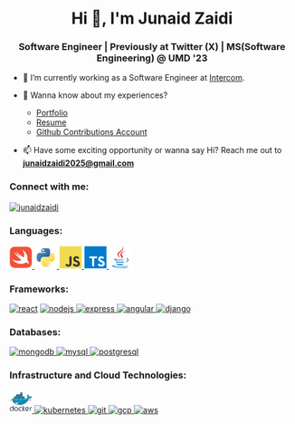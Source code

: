 <h1 align="center">Hi 👋, I'm Junaid Zaidi</h1>
<h3 align="center">Software Engineer | Previously at Twitter (X) | MS(Software Engineering)  @ UMD '23 </h3>

- 🌱 I’m currently working as a Software Engineer at [Intercom](https://www.intercom.com/).

- 📄 Wanna know about my experiences?
  - [Portfolio](https://junaidzaidi.github.io/)
  - [Resume](https://drive.google.com/file/d/1-tgUh49GjtOaTqE020NNhKGOdRvTtyID/view?usp=drive_link)
  - [Github Contributions Account](https://github.com/junaid-zaidi-intercom)

- 📫 Have some exciting opportunity or wanna say Hi? Reach me out to **junaidzaidi2025@gmail.com**

<h3 align="left">Connect with me:</h3>
<p align="left">
<a href="https://linkedin.com/in/junaidmasroor" target="blank"><img align="center" src="https://raw.githubusercontent.com/rahuldkjain/github-profile-readme-generator/master/src/images/icons/Social/linked-in-alt.svg" alt="junaidzaidi" height="30" width="40" /></a>

<h3 align="left">Languages:</h3>
<p align="left"> 
<a href="https://www.swift.org" target="_blank" rel="noreferrer"> <img src="https://raw.githubusercontent.com/devicons/devicon/master/icons/swift/swift-original.svg" alt="swift" width="40" height="40"/> </a>
<a href="https://www.python.org" target="_blank" rel="noreferrer"> <img src="https://raw.githubusercontent.com/devicons/devicon/master/icons/python/python-original.svg" alt="python" width="40" height="40"/> </a>
<a href="https://developer.mozilla.org/en-US/docs/Web/JavaScript" target="_blank" rel="noreferrer"> <img src="https://raw.githubusercontent.com/devicons/devicon/master/icons/javascript/javascript-original.svg" alt="javascript" width="40" height="40"/> </a>
<a href="https://www.typescriptlang.org/" target="_blank" rel="noreferrer"> <img src="https://raw.githubusercontent.com/devicons/devicon/master/icons/typescript/typescript-original.svg" alt="typescript" width="40" height="40"/> </a>
<a href="https://www.java.com" target="_blank" rel="noreferrer"> <img src="https://raw.githubusercontent.com/devicons/devicon/master/icons/java/java-original.svg" alt="java" width="40" height="40"/> </a>

<h3 align="left">Frameworks:</h3>
<p align="left">
<a href="https://react.dev" target="_blank" rel="noreferrer"> <img src="https://upload.wikimedia.org/wikipedia/commons/archive/a/a7/20220125121206%21React-icon.svg" alt="react" width="40" height="40"/></a> 
<a href="https://nodejs.org/en" target="_blank" rel="noreferrer"> <img src="https://upload.wikimedia.org/wikipedia/commons/d/d9/Node.js_logo.svg" alt="nodejs" width="40" height="40"/> </a> 
<a href="https://expressjs.com" target="_blank" rel="noreferrer"> <img src="https://upload.wikimedia.org/wikipedia/commons/archive/6/64/20170429090804%21Expressjs.png" alt="express" width="60" height="40"/> </a>
<a href="https://angular.io" target="_blank" rel="noreferrer"> <img src="https://angular.io/assets/images/logos/angular/angular.svg" alt="angular" width="40" height="40"/> </a> 
<a href="https://www.djangoproject.com" target="_blank" rel="noreferrer"> <img src="https://static.djangoproject.com/img/logos/django-logo-negative.png" alt="django" width="40" height="40"/> </a> 

<h3 align="left">Databases:</h3>
<p align="left">
<a href="https://www.mongodb.com" target="_blank" rel="noreferrer"> <img src="https://cdn.worldvectorlogo.com/logos/mongodb-icon-2.svg" alt="mongodb" width="40" height="40"/> </a> 
<a href="https://www.mysql.com" target="_blank" rel="noreferrer"> <img src="https://upload.wikimedia.org/wikipedia/commons/0/0a/MySQL_textlogo.svg" alt="mysql" width="40" height="40"/> </a> 
<a href="https://www.postgresql.org" target="_blank" rel="noreferrer"> <img src="https://upload.wikimedia.org/wikipedia/commons/2/29/Postgresql_elephant.svg" alt="postgresql" width="40" height="40"/> </a> 

<h3 align="left">Infrastructure and Cloud Technologies:</h3>
<p align="left">
<a href="https://www.docker.com/" target="_blank" rel="noreferrer"> <img src="https://raw.githubusercontent.com/devicons/devicon/master/icons/docker/docker-original-wordmark.svg" alt="docker" width="40" height="40"/> </a>
<a href="https://kubernetes.io/" target="_blank" rel="noreferrer"> <img src="https://upload.wikimedia.org/wikipedia/commons/thumb/3/39/Kubernetes_logo_without_workmark.svg/2109px-Kubernetes_logo_without_workmark.svg.png" alt="kubernetes" width="40" height="40"/> </a>
<a href="https://git-scm.com/" target="_blank" rel="noreferrer"> <img src="https://www.vectorlogo.zone/logos/git-scm/git-scm-icon.svg" alt="git" width="40" height="40"/> </a>
<a href="https://cloud.google.com" target="_blank" rel="noreferrer"> <img src="https://www.vectorlogo.zone/logos/google_cloud/google_cloud-icon.svg" alt="gcp" width="40" height="40"/> </a>
<a href="https://aws.amazon.com" target="_blank" rel="noreferrer"> <img src="https://upload.wikimedia.org/wikipedia/commons/9/93/Amazon_Web_Services_Logo.svg" alt="aws" width="40" height="40"/> </a>



